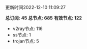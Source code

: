 更新时间2022-12-10 11:09:27

**总订阅: 45**
**总节点: 685**
**有效节点: 122**
- v2ray节点: 116
- ss节点: 1
- trojan节点: 5
